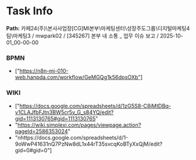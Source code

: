 # Task Info

**Path:** 카페24(주)\본사사업장\[CG]MI본부\마케팅센터\성장주도그룹\디지털마케팅4팀\마케팅3 / mwpark02 / [345267] 본부 내 소통 _ 업무 이슈 보고 / 2025-10-01_00-00-00

### BPMN
- ["https://n8n-mi-010-web.hanpda.com/workflow/GeMGQg1k56dpsOXb"]

### WIKI
- ["https://docs.google.com/spreadsheets/d/1zG5S8-C8jMtDBq-v1CLAJfbFJtn3BW5cr5y_G_s84YQ/edit?gid=1113130765#gid=1113130765"
- "https://wiki.simplexi.com/pages/viewpage.action?pageId=2586353024"
- "nhttps://docs.google.com/spreadsheets/d/1-9oWwP41631nQ7PzNw8dL1x44rT35svcqKoBTyXxQjM/edit?gid=0#gid=0"]

